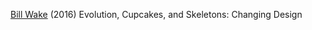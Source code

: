 
[Bill Wake](https://www.industriallogic.com/blog/evolution-cupcakes-and-skeletons/)
(2016) Evolution, Cupcakes, and Skeletons: Changing Design
